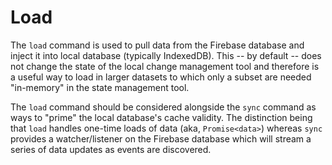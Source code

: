# Load
The `load` command is used to pull data from the Firebase database and inject it into local database (typically IndexedDB). This -- by default -- does not change the state of the local change management tool and therefore is a useful way to load in larger datasets to which only a subset are needed "in-memory" in the state management tool.

The `load` command should be considered alongside the `sync` command as ways to "prime" the local database's cache validity. The distinction being that `load` handles one-time loads of data (aka, `Promise<data>`) whereas `sync` provides a watcher/listener on the Firebase database which will stream a series of data updates as events are discovered.